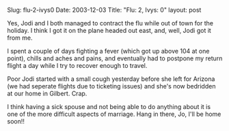 Slug: flu-2-ivys0
Date: 2003-12-03
Title: "Flu: 2, Ivys: 0"
layout: post

Yes, Jodi and I both managed to contract the flu while out of town for the holiday. I think I got it on the plane headed out east, and, well, Jodi got it from me.

I spent a couple of days fighting a fever (which got up above 104 at one point), chills and aches and pains, and eventually had to postpone my return flight a day while I try to recover enough to travel.

Poor Jodi started with a small cough yesterday before she left for Arizona (we had seperate flights due to ticketing issues) and she&#39;s now bedridden at our home in Gilbert. Crap.

I think having a sick spouse and not being able to do anything about it is one of the more difficult aspects of marriage. Hang in there, Jo, I&#39;ll be home soon!!
